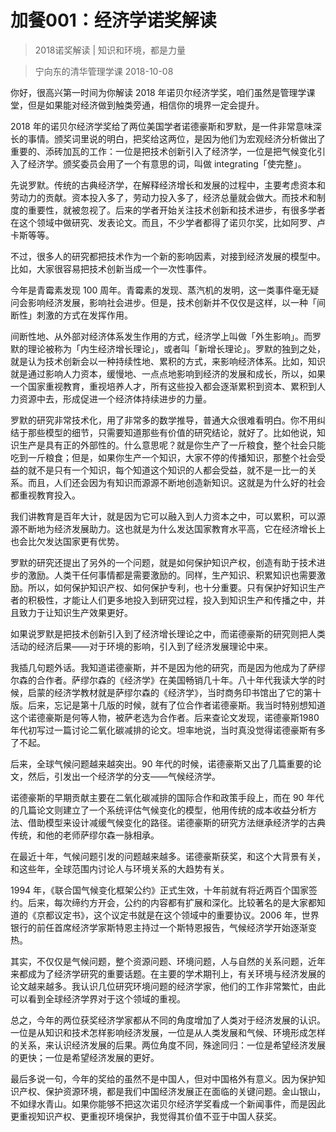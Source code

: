 # 加餐001：经济学诺奖解读
> 2018诺奖解读 | 知识和环境，都是力量

> 宁向东的清华管理学课
2018-10-08

你好，很高兴第一时间为你解读 2018 年诺贝尔经济学奖，咱们虽然是管理学课堂，但是如果能对经济做到触类旁通，相信你的境界一定会提升。

2018 年的诺贝尔经济学奖给了两位美国学者诺德豪斯和罗默，是一件非常意味深长的事情。颁奖词里说的明白，把奖给这两位，是因为他们为宏观经济分析做出了重要的、添砖加瓦的工作：一位是把技术创新引入了经济学，一位是把气候变化引入了经济学。颁奖委员会用了一个有意思的词，叫做 integrating「使完整」。

先说罗默。传统的古典经济学，在解释经济增长和发展的过程中，主要考虑资本和劳动力的贡献。资本投入多了，劳动力投入多了，经济总量就会做大。而技术和制度的重要性，就被忽视了。后来的学者开始关注技术创新和技术进步，有很多学者在这个领域中做研究、发表论文。而且，不少学者都得了诺贝尔奖，比如阿罗、卢卡斯等等。

不过，很多人的研究都把技术作为一个新的影响因素，对接到经济发展的模型中。比如，大家很容易把技术创新当成一个一次性事件。

今年是青霉素发现 100 周年。青霉素的发现、蒸汽机的发明，这一类事件毫无疑问会影响经济发展，影响社会进步。但是，技术创新并不仅仅是这样，以一种「间断性」刺激的方式在发挥作用。

间断性地、从外部对经济体系发生作用的方式，经济学上叫做「外生影响」。而罗默的理论被称为「内生经济增长理论」，或者叫「新增长理论」。罗默的独到之处，就是认为技术创新会以一种持续性地、累积的方式，来影响经济体系。比如，知识就是通过影响人力资本，缓慢地、一点点地影响到经济的发展和成长，所以，如果一个国家重视教育，重视培养人才，所有这些投入都会逐渐累积到资本、累积到人力资源中去，形成促进一个经济体持续进步的力量。

罗默的研究非常技术化，用了非常多的数学推导，普通大众很难看明白。你不用纠结于那些模型的细节，只需要知道那些有价值的研究结论，就好了。比如他说，知识生产是具有正的外部性的。什么意思呢？就是你生产了一斤粮食，整个社会只能吃到一斤粮食；但是，如果你生产一个知识，大家不停的传播知识，那整个社会受益的就不是只有一个知识，每个知道这个知识的人都会受益，就不是一比一的关系。而且，人们还会因为有知识而源源不断地创造新知识。这就是为什么好的社会都重视教育投入。

我们讲教育是百年大计，就是因为它可以融入到人力资本之中，可以累积，可以源源不断地为经济发展助力。这也就是为什么发达国家教育水平高，它在经济增长上也会比欠发达国家更有优势。

罗默的研究还提出了另外的一个问题，就是如何保护知识产权，创造有助于技术进步的激励。人类干任何事情都是需要激励的。同样，生产知识、积累知识也需要激励。所以，如何保护知识产权、如何保护专利，也十分重要。只有保护好知识生产者的积极性，才能让人们更多地投入到研究过程，投入到知识生产和传播之中，并且致力于让知识生产效果更好。

如果说罗默是把技术创新引入到了经济增长理论之中，而诺德豪斯的研究则把人类活动的经济后果——对于环境的影响，引入到了经济发展理论中来。

我插几句题外话。我知道诺德豪斯，并不是因为他的研究，而是因为他成为了萨缪尔森的合作者。萨缪尔森的《经济学》在美国畅销几十年。八十年代我读大学的时候，启蒙的经济学教材就是萨缪尔森的《经济学》，当时商务印书馆出了它的第十版。后来，忘记是第十几版的时候，就有了位合作者诺德豪斯。我当时特别想知道这个诺德豪斯是何等人物，被萨老选为合作者。后来查论文发现，诺德豪斯1980年代初写过一篇讨论二氧化碳减排的论文。坦率地说，当时真没觉得诺德豪斯有多了不起。

后来，全球气候问题越来越突出。90 年代的时候，诺德豪斯又出了几篇重要的论文，然后，引发出一个经济学的分支——气候经济学。

诺德豪斯的早期贡献主要在二氧化碳减排的国际合作和政策手段上，而在 90 年代的几篇论文则建立了一个系统评估气候变化的模型，他用传统的成本收益分析方法、借助模型来设计减缓气候变化的路径。诺德豪斯的研究方法继承经济学的古典传统，和他的老师萨缪尔森一脉相承。

在最近十年，气候问题引发的问题越来越多。诺德豪斯获奖，和这个大背景有关，和这些年，全球范围内讨论人与环境关系的大趋势有关。

1994 年，《联合国气候变化框架公约》正式生效，十年前就有将近两百个国家签约。后来，每次缔约方开会，公约的内容都有扩展和深化。比较著名的是大家都知道的《京都议定书》，这个议定书就是在这个领域中的重要协议。2006 年，世界银行的前任首席经济学家斯特恩主持过一个斯特恩报告，气候经济学开始逐渐变热。

其实，不仅仅是气候问题，整个资源问题、环境问题，人与自然的关系问题，近年来都成为了经济学研究的重要话题。在主要的学术期刊上，有关环境与经济发展的论文越来越多。我认识几位研究环境问题的经济学家，他们的工作非常繁忙，由此可以看到全球经济学界对于这个领域的重视。

总之，今年的两位获奖经济学家都从不同的角度增加了人类对于经济发展的认识。一位是从知识和技术怎样影响经济发展，一位是从人类发展和气候、环境形成怎样的关系，来认识经济发展的后果。两位角度不同，殊途同归：一位是希望经济发展的更快；一位是希望经济发展的更好。

最后多说一句，今年的奖给的虽然不是中国人，但对中国格外有意义。因为保护知识产权、保护资源环境，都是我们中国经济发展正在面临的关键问题。金山银山，不如绿水青山。如果你能够不把这次诺贝尔经济学奖看成一个新闻事件，而是因此更重视知识产权、更重视环境保护，我觉得其价值不亚于中国人获奖。



